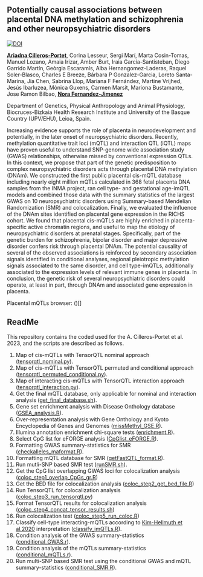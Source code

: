 ## Potentially causal associations between placental DNA methylation and schizophrenia and other neuropsychiatric disorders

[![DOI](https://zenodo.org/badge/594034394.svg)](https://doi.org/10.5281/zenodo.14198404)

[**Ariadna Cilleros-Portet**](ariadna.cilleros@ehu.eus), Corina Lesseur, Sergi Marí, Marta Cosin-Tomas, Manuel Lozano, Amaia Irizar, Amber Burt, Iraia García-Santisteban, Diego Garrido Martín, Geòrgia Escaramís, Alba Hernangomez-Laderas, Raquel Soler-Blasco, Charles E Breeze, Bárbara P Gonzalez-Garcia, Loreto Santa-Marina, Jia Chen, Sabrina Llop, Mariana F Fernández, Martine Vrijhed, Jesús Ibarluzea, Mònica Guxens, Carmen Marsit, Mariona Bustamante, Jose Ramon Bilbao, [**Nora Fernandez-Jimenez**](nora.fernandez@ehu.eus)

Department of Genetics, Physical Anthropology and Animal Physiology, Biocruces-Bizkaia Health Research Institute and University of the Basque Country (UPV/EHU), Leioa, Spain.

Increasing evidence supports the role of placenta in neurodevelopment and potentially, in the later onset of neuropsychiatric disorders. Recently, methylation quantitative trait loci (mQTL) and interaction QTL (iQTL) maps have proven useful to understand SNP-genome wide association study (GWAS) relationships, otherwise missed by conventional expression QTLs. In this context, we propose that part of the genetic predisposition to complex neuropsychiatric disorders acts through placental DNA methylation (DNAm). We constructed the first public placental cis-mQTL database including nearly eight million mQTLs calculated in 368 fetal placenta DNA samples from the INMA project, ran cell type- and gestational age-imQTL models and combined those data with the summary statistics of the largest GWAS on 10 neuropsychiatric disorders using Summary-based Mendelian Randomization (SMR) and colocalization. Finally, we evaluated the influence of the DNAm sites identified on placental gene expression in the RICHS cohort. We found that placental cis-mQTLs are highly enriched in placenta-specific active chromatin regions, and useful to map the etiology of neuropsychiatric disorders at prenatal stages. Specifically, part of the genetic burden for schizophrenia, bipolar disorder and major depressive disorder confers risk through placental DNAm. The potential causality of several of the observed associations is reinforced by secondary association signals identified in conditional analyses, regional pleiotropic methylation signals associated to the same disorder, and cell type-imQTLs, additionally associated to the expression levels of relevant immune genes in placenta. In conclusion, the genetic risk of several neuropsychiatric disorders could operate, at least in part, through DNAm and associated gene expression in placenta.

Placental mQTLs browser: ()[]

## ReadMe 
This repository contains the coded used for the A. Cilleros-Portet et al. 2023, and the scripts are described as follows. 
1. Map of cis-mQTLs with TensorQTL nominal approach ([tensorqtl_nominal.py](https://github.com/ariadnacilleros/Cilleros-PortetA.etal/blob/main/tensorqtl_nominal.py)). 
2. Map of cis-mQTLs with TensorQTL permuted and conditional approach ([tensorqtl_permuted_conditional.py](https://github.com/ariadnacilleros/Cilleros-PortetA.etal/blob/main/tensorqtl_permuted_conditional.py)).
3. Map of interacting cis-mQTLs with TensorQTL interaction approach ([tensorqtl_interaction.py](https://github.com/ariadnacilleros/Cilleros-PortetA.etal/blob/main/tensorqtl_interaction.py)).
4. Get the final mQTL database, only applicable for nominal and interaction analysis ([get_final_database.sh](https://github.com/ariadnacilleros/Cilleros-PortetA.etal/blob/main/get_final_database.sh)).
5. Gene set enrichment analysis with Disease Onthology database ([GSEA_analysis.R](https://github.com/ariadnacilleros/Cilleros-PortetA.etal/blob/main/GSEA_analysis.R)).
6. Over-representation analysis with Gene Onthology and Kyoto Encyclopedia of Genes and Genomes ([missMethyl_GSE.R](https://github.com/ariadnacilleros/Cilleros-PortetA.etal/blob/main/missMethyl_GSE.R)).
7. Illumina annotation enrichment chi-square tests ([enrichment.R](https://github.com/ariadnacilleros/Cilleros-PortetA.etal/blob/main/enrichment.R)).
8. Select CpG list for eFORGE analysis ([CpGlist_eFORGE.R](https://github.com/ariadnacilleros/Cilleros-PortetA.etal/blob/main/CpGlist_eFORGE.R)).
9. Formatting GWAS summary-statistics for SMR ([checkalleles_maformat.R](https://github.com/ariadnacilleros/Cilleros-PortetA.etal/blob/main/checkalleles_maformat.R)).
10. Formatting mQTL database for SMR ([getFastQTL_format.R](https://github.com/ariadnacilleros/Cilleros-PortetA.etal/blob/main/getFastQTL_format.R)).
11. Run mutli-SNP based SMR test ([runSMR.sh](https://github.com/ariadnacilleros/Cilleros-PortetA.etal/blob/main/runSMR.sh)).
12. Get the CpG list overlapping GWAS loci for colocalization analysis ([coloc_step1_overlap_CpGs_gr.R](https://github.com/ariadnacilleros/Cilleros-PortetA.etal/blob/main/coloc_step1_overlap_CpGs_gr.R))
13. Get the BED file for colocalization analysis ([coloc_step2_get_bed_file.R](https://github.com/ariadnacilleros/Cilleros-PortetA.etal/blob/main/coloc_step2_get_bed_file.R))
14. Run TensorQTL for colocalization analysis ([coloc_step3_run_tensorqtl.py](https://github.com/ariadnacilleros/Cilleros-PortetA.etal/blob/main/coloc_step3_run_tensorqtl.py))
15. Format TensorQTL results for colocalization analysis ([coloc_step4_concat_tensor_results.sh](https://github.com/ariadnacilleros/Cilleros-PortetA.etal/blob/main/coloc_step4_concat_tensor_results.sh))
16. Run colocalization test ([coloc_step5_run_coloc.R](https://github.com/ariadnacilleros/Cilleros-PortetA.etal/blob/main/coloc_step5_run_coloc.R))
17. Classify cell-type interacting-mQTLs according to [Kim-Hellmuth et al.2020](https://www.science.org/doi/10.1126/science.aaz8528) interpretation ([classify_imQTLs.R](https://github.com/ariadnacilleros/Cilleros-PortetA.etal/blob/main/classify_imQTLs.R)).
18. Condition analysis of the GWAS summary-statistics ([conditional_GWAS.r](https://github.com/ariadnacilleros/Cilleros-PortetA.etal/blob/main/conditional_GWAS.r)).
19. Condition analysis of the mQTLs summary-statistics ([conditional_mQTLs.r](https://github.com/ariadnacilleros/Cilleros-PortetA.etal/blob/main/conditional_mQTLs.r)). 
20. Run multi-SNP based SMR test using the conditional GWAS and mQTL summary-statistics ([conditional_SMR.R](https://github.com/ariadnacilleros/Cilleros-PortetA.etal/blob/main/conditional_SMR.R)).
